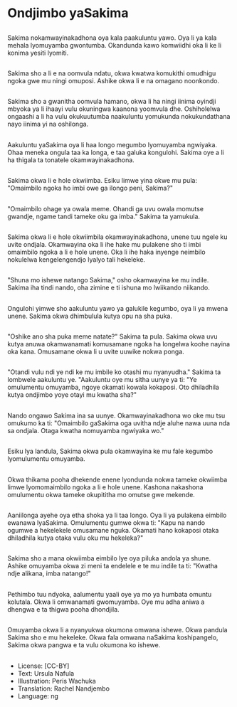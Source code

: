 # Ondjimbo yaSakima

##
Sakima nokamwayinakadhona oya kala paakuluntu yawo. Oya li ya kala mehala lyomuyamba gwontumba. Okandunda kawo komwiidhi oka li ke li konima yesiti lyomiti.

##
Sakima sho a li e na oomvula ndatu, okwa kwatwa komukithi omudhigu ngoka gwe mu ningi omuposi. Ashike okwa li e na omagano noonkondo.

##
Sakima sho a gwanitha oomvula hamano, okwa li ha ningi iinima oyindji mbyoka ya li ihaayi vulu okuningwa kaanona yoomvula dhe. Oshiholelwa ongaashi a li ha vulu okukuutumba naakuluntu yomukunda nokukundathana nayo iinima yi na oshilonga.

##
Aakuluntu yaSakima oya li haa longo megumbo lyomuyamba ngwiyaka. Ohaa meneka ongula taa ka longa, e taa galuka kongulohi. Sakima oye a li ha thigala ta tonatele okamwayinakadhona.

##
Sakima okwa li e hole okwiimba. Esiku limwe yina okwe mu pula: "Omaimbilo ngoka ho imbi owe ga ilongo peni, Sakima?"

##
"Omaimbilo ohage ya owala meme. Ohandi ga uvu owala momutse gwandje, ngame tandi tameke oku ga imba." Sakima ta yamukula.

##
Sakima okwa li e hole okwiimbila okamwayinakadhona, unene tuu ngele ku uvite ondjala. Okamwayina oka li ihe hake mu pulakene sho ti imbi omaimbilo ngoka a li e hole unene. Oka li ihe haka inyenge neimbilo nokulelwa kengelengendjo lyalyo tali hekeleke.

##
"Shuna mo ishewe natango Sakima," osho okamwayina ke mu indile. Sakima iha tindi nando, oha zimine e ti ishuna mo lwiikando niikando.

##
Ongulohi yimwe sho aakuluntu yawo ya galukile kegumbo, oya li ya mwena unene. Sakima okwa dhimbulula kutya opu na sha puka.

##
"Oshike ano sha puka meme natate?" Sakima ta pula. Sakima okwa uvu kutya anuwa okamwanamati komusamane ngoka ha longelwa koohe nayina oka kana. Omusamane okwa li u uvite uuwike nokwa ponga.

##
"Otandi vulu ndi ye ndi ke mu imbile ko otashi mu nyanyudha." Sakima ta lombwele aakuluntu ye. "Aakuluntu oye mu sitha uunye ya ti: "Ye omulumentu omuyamba, ngoye okamati kowala kokaposi. Oto dhiladhila kutya ondjimbo yoye otayi mu kwatha sha?"

##
Nando ongawo Sakima ina sa uunye. Okamwayinakadhona wo oke mu tsu omukumo ka ti: "Omaimbilo gaSakima oga uvitha ndje aluhe nawa uuna nda sa ondjala. Otaga kwatha nomuyamba ngwiyaka wo."

##
Esiku lya landula, Sakima okwa pula okamwayina ke mu fale kegumbo lyomulumentu omuyamba.

##
Okwa thikama pooha dhekende enene lyondunda nokwa tameke okwiimba limwe lyomomaimbilo ngoka a li e hole unene. Kashona nakashona omulumentu okwa tameke okupititha mo omutse gwe mekende.

##
Aaniilonga ayehe oya etha shoka ya li taa longo. Oya li ya pulakena eimbilo ewanawa lyaSakima. Omulumentu gumwe okwa ti: "Kapu na nando ogumwe a hekelekele omusamane nguka. Okamati hano kokaposi otaka dhiladhila kutya otaka vulu oku mu hekeleka?"

##
Sakima sho a mana okwiimba eimbilo lye oya piluka andola ya shune. Ashike omuyamba okwa zi meni ta endelele e te mu indile ta ti: "Kwatha ndje alikana, imba natango!"

##
Pethimbo tuu ndyoka, aalumentu yaali oye ya mo ya humbata omuntu kolutala. Okwa li omwanamati gwomuyamba. Oye mu adha aniwa a dhengwa e ta thigwa pooha dhondjila.

##
Omuyamba okwa li a nyanyukwa okumona omwana ishewe. Okwa pandula Sakima sho e mu hekeleke. Okwa fala omwana naSakima koshipangelo, Sakima okwa pangwa e ta vulu okumona ko ishewe.

##
* License: [CC-BY]
* Text: Ursula Nafula
* Illustration: Peris Wachuka
* Translation: Rachel Nandjembo
* Language: ng
